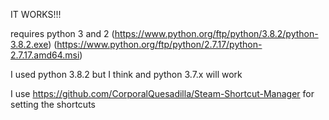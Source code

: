 IT WORKS!!!

requires python 3 and 2 (https://www.python.org/ftp/python/3.8.2/python-3.8.2.exe) (https://www.python.org/ftp/python/2.7.17/python-2.7.17.amd64.msi)

I used python 3.8.2 but I think and python 3.7.x will work

I use https://github.com/CorporalQuesadilla/Steam-Shortcut-Manager for setting the shortcuts
